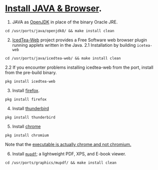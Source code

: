 # [Install JAVA & Browser](https://www.freebsd.org/doc/en_US.ISO8859-1/books/handbook/desktop-browsers.html).

1. JAVA as [OpenJDK](http://www.freshports.org/java/openjdk8) in place of the binary Oracle JRE.
```
cd /usr/ports/java/openjdk8/ && make install clean
```

2. [IcedTea-Web](http://www.freshports.org/java/icedtea-web) project provides a Free Software web browser plugin
running applets written in the Java.
2.1 Installation by building `icetea-web`
```
cd /usr/ports/java/icedtea-web/ && make install clean
```
2.2 If you encounter problems installing icedtea-web from the port, install from the pre-build binary.
```
pkg install icedtea-web
```

3. Install [firefox](http://www.freshports.org/www/firefox).
```
pkg install firefox
```

4. Install [thunderbird](http://www.freshports.org/mail/thunderbird)
```
pkg install thunderbird
```

5. Install [chrome](http://www.freshports.org/www/chromium)
```
pkg install chromium
```
Note that the [executable is actually chrome and not chromium.](https://www.freebsd.org/doc/en_US.ISO8859-1/books/handbook/desktop-browsers.html)

6. Install [`mupdf`](https://www.freshports.org/graphics/mupdf/); a lightweight PDF, XPS, and E-book viewer.
```
cd /usr/ports/graphics/mupdf/ && make install clean
```
